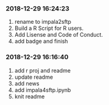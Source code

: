 ### 2018-12-29 16:24:23

1. rename to impala2sftp
1. Build a R Script for R users.
1. Add Lisense and Code of Conduct.
1. add badge and finish 

### 2018-12-29 16:16:40

1. add r proj and readme
1. update readme
1. add news
1. add impala4sftp.ipynb
1. knit readme